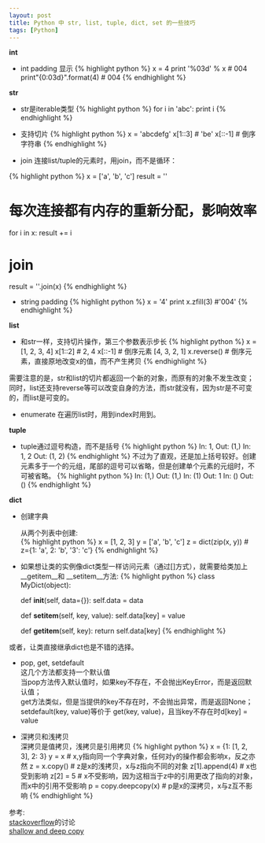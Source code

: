 ```yaml
---
layout: post
title: Python 中 str, list, tuple, dict, set 的一些技巧
tags: [Python]
---
```

**int**

+   int padding 显示
{% highlight python %}
x = 4
print '%03d' % x # 004
print"{0:03d}".format(4) # 004
{% endhighlight %}


**str**  

+   str是iterable类型
{% highlight python %}
for i in 'abc':
    print i
{% endhighlight %}

+   支持切片
{% highlight python %}
x = 'abcdefg'
x[1::3] # 'be'
x[::-1] # 倒序字符串
{% endhighlight %}

+   join
连接list/tuple的元素时，用join，而不是循环：

{% highlight python %}
x = ['a', 'b', 'c']
result = ''
# 每次连接都有内存的重新分配，影响效率
for i in x:
    result += i
# join
result = ''.join(x)
{% endhighlight %}

+   string padding
{% highlight python %}
x = '4'
print x.zfill(3)  #'004'
{% endhighlight %}

**list**

+   和str一样，支持切片操作，第三个参数表示步长
{% highlight python %}
x = [1, 2, 3, 4]
x[1::2]  # 2, 4
x[::-1]  # 倒序元素 [4, 3, 2, 1]
x.reverse() # 倒序元素，直接原地改变x的值，而不产生拷贝
{% endhighlight %}

需要注意的是，str和list的切片都返回一个新的对象，而原有的对象不发生改变；同时，list还支持reverse等可以改变自身的方法，而str就没有，因为str是不可变的，而list是可变的。

+   enumerate
在遍历list时，用到index时用到。


**tuple**

+   tuple通过逗号构造，而不是括号
{% highlight python %}
In:  1,
Out: (1,)
In:  1, 2
Out: (1, 2)
{% endhighlight %}
    不过为了直观，还是加上括号较好。创建元素多于一个的元组，尾部的逗号可以省略，但是创建单个元素的元组时，不可被省略。
{% highlight python %}
In:  (1,)
Out: (1,)
In:  (1)
Out: 1
In:  ()
Out: ()
{% endhighlight %}

**dict**

+   创建字典    

    从两个列表中创建:   
{% highlight python %}
x = [1, 2, 3]
y = ['a', 'b', 'c']
z = dict(zip(x, y)) # z={1: 'a', 2: 'b', '3': 'c'}
{% endhighlight %}
+   如果想让类的实例像dict类型一样访问元素（通过[]方式），就需要给类加上 __getitem__和 __setitem__方法:
{% highlight python %}
class MyDict(object):

    def __init__(self, data={}):
        self.data = data

    def __setitem__(self, key, value):
        self.data[key] = value

    def __getitem__(self, key):
        return self.data[key]
{% endhighlight %}

或者，让类直接继承dict也是不错的选择。

+   pop, get, setdefault   
这几个方法都支持一个默认值              
当pop方法传入默认值时，如果key不存在，不会抛出KeyError，而是返回默认值；  
get方法类似，但是当提供的key不存在时，不会抛出异常，而是返回None；    
setdefault(key, value)等价于 get(key, value)，且当key不存在时d[key] = value    

+   深拷贝和浅拷贝  
    深拷贝是值拷贝，浅拷贝是引用拷贝
    {% highlight python %}
    x = {1: [1, 2, 3], 2: 3}
    y = x # x,y指向同一个字典对象，任何对y的操作都会影响x，反之亦然
    z = x.copy() # z是x的浅拷贝，x与z指向不同的对象
    z[1].append(4) # x也受到影响
    z[2] = 5 # x不受影响，因为这相当于z中的引用更改了指向的对象，而x中的引用不受影响
    p = copy.deepcopy(x) # p是x的深拷贝，x与z互不影响
    {% endhighlight %}                
    
                                    
参考:  
    [stackoverflow](http://stackoverflow.com/questions/3975376/understanding-dict-copy-shallow-or-deep?answertab=votes#tab-top)的讨论    
    [shallow and deep copy](http://www.python-course.eu/deep_copy.php)
    
